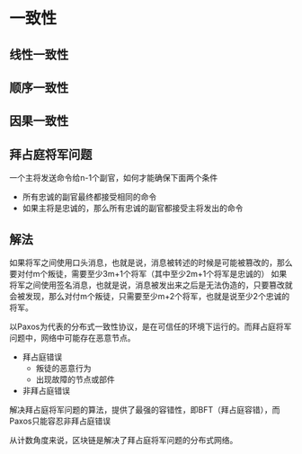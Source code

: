 # 一致性

## 线性一致性

## 顺序一致性

## 因果一致性

## 拜占庭将军问题

一个主将发送命令给n-1个副官，如何才能确保下面两个条件

* 所有忠诚的副官最终都接受相同的命令
* 如果主将是忠诚的，那么所有忠诚的副官都接受主将发出的命令

## 解法

如果将军之间使用口头消息，也就是说，消息被转述的时候是可能被篡改的，那么要对付m个叛徒，需要至少3m+1个将军（其中至少2m+1个将军是忠诚的） 如果将军之间使用签名消息，也就是说，消息被发出来之后是无法伪造的，只要篡改就会被发现，那么对付m个叛徒，只需要至少m+2个将军，也就是说至少2个忠诚的将军。

以Paxos为代表的分布式一致性协议，是在可信任的环境下运行的。而拜占庭将军问题中，网络中可能存在恶意节点。

* 拜占庭错误
  * 叛徒的恶意行为
  * 出现故障的节点或部件
* 非拜占庭错误

解决拜占庭将军问题的算法，提供了最强的容错性，即BFT（拜占庭容错），而Paxos只能容忍非拜占庭错误

从计数角度来说，区块链是解决了拜占庭将军问题的分布式网络。

